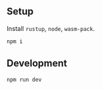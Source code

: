 ## Setup

Install `rustup`, `node`, `wasm-pack`.

```bash
npm i
```

## Development

```bash
npm run dev
```
